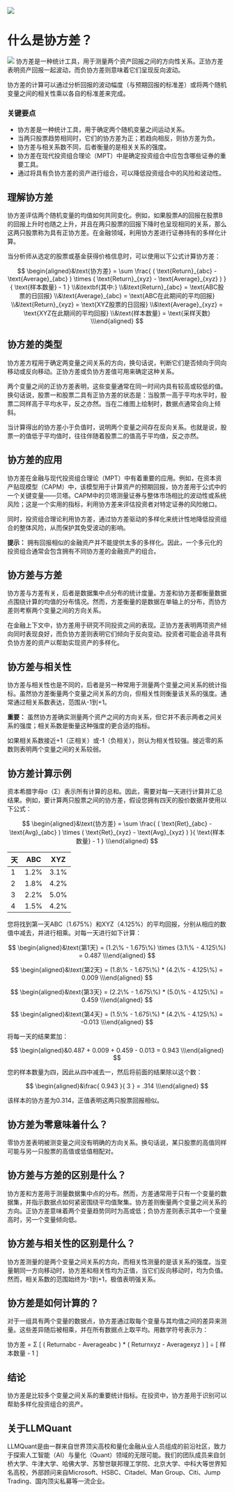 ![](https://fastly.jsdelivr.net/gh/bucketio/img11@main/2024/10/21/1729466068183-23134fce-3131-4262-b18c-f378d71af4f6.gif)
# 什么是协方差？
![](https://fastly.jsdelivr.net/gh/bucketio/img9@main/2024/10/20/1729465031968-b3c8959e-1d37-4b8a-91b1-b0b0dfe25143.png)
协方差是一种统计工具，用于测量两个资产回报之间的方向性关系。正协方差表明资产回报一起波动，而负协方差则意味着它们呈现反向波动。

协方差的计算可以通过分析回报的波动幅度（与预期回报的标准差）或将两个随机变量之间的相关性乘以各自的标准差来完成。

### 关键要点

- 协方差是一种统计工具，用于确定两个随机变量之间运动关系。
- 当两只股票趋势相同时，它们的协方差为正；若趋向相反，则协方差为负。
- 协方差与相关系数不同，后者衡量的是相关关系的强度。
- 协方差在现代投资组合理论（MPT）中是确定投资组合中应包含哪些证券的重要工具。
- 通过将具有负协方差的资产进行组合，可以降低投资组合中的风险和波动性。

## 理解协方差

协方差评估两个随机变量的均值如何共同变化。例如，如果股票A的回报在股票B的回报上升时也随之上升，并且在两只股票的回报下降时也呈现相同的关系，那么这两只股票称为具有正协方差。在金融领域，利用协方差进行证券持有的多样化计算。

当分析师从选定的股票或基金获得价格信息时，可以使用以下公式计算协方差：

$$ \begin{aligned}&\text{协方差} = \sum \frac{ ( \text{Return}_{abc} - \text{Average}_{abc} ) \times ( \text{Return}_{xyz} - \text{Average}_{xyz} ) }{ \text{样本数量} - 1 } \\&\textbf{其中:} \\&\text{Return}_{abc} = \text{ABC股票的日回报} \\&\text{Average}_{abc} = \text{ABC在此期间的平均回报} \\&\text{Return}_{xyz} = \text{XYZ股票的日回报} \\&\text{Average}_{xyz} = \text{XYZ在此期间的平均回报} \\&\text{样本数量} = \text{采样天数} \\\end{aligned} $$

## 协方差的类型

协方差方程用于确定两变量之间关系的方向，换句话说，判断它们是否倾向于同向移动或反向移动。正协方差或负协方差值可用来确定这种关系。

两个变量之间的正协方差表明，这些变量通常在同一时间内具有较高或较低的值。换句话说，股票一和股票二具有正协方差的状态是：当股票一高于平均水平时，股票二同样高于平均水平，反之亦然。当在二维图上绘制时，数据点通常会向上倾斜。

当计算得出的协方差小于负值时，说明两个变量之间存在反向关系。也就是说，股票一的值低于平均值时，往往伴随着股票二的值高于平均值，反之亦然。

## 协方差的应用

协方差在金融与现代投资组合理论（MPT）中有着重要的应用。例如，在资本资产贴现模型（CAPM）中，该模型用于计算资产的预期回报，协方差用于公式中的一个关键变量——贝塔。CAPM中的贝塔测量证券与整体市场相比的波动性或系统风险；这是一个实用的指标，利用协方差来评估投资者对特定证券的风险敞口。

同时，投资组合理论利用协方差，通过协方差驱动的多样化来统计性地降低投资组合的整体风险，从而保护其免受波动的影响。

**提示：** 拥有回报相似的金融资产并不能提供太多的多样化。因此，一个多元化的投资组合通常会包含拥有不同协方差的金融资产的组合。

## 协方差与方差

协方差与方差有关，后者是数据集中点分布的统计度量。方差和协方差都衡量数据点围绕计算的均值的分布情况。然而，方差衡量的是数据在单轴上的分布，而协方差则考察两个变量之间的方向关系。

在金融上下文中，协方差用于研究不同投资之间的表现。正协方差表明两项资产倾向同时表现良好，而负协方差则表明它们倾向于反向变动。投资者可能会追寻具有负协方差的资产以帮助实现资产的多样化。

## 协方差与相关性

协方差与相关性也是不同的，后者是另一种常用于测量两个变量之间关系的统计指标。虽然协方差衡量两个变量之间关系的方向，但相关性则衡量该关系的强度。通常通过相关系数表达，范围从-1到+1。

**重要：** 虽然协方差确实测量两个资产之间的方向关系，但它并不表示两者之间关系的强度；相关系数是衡量这种强度的更合适的指标。

如果相关系数接近+1（正相关）或-1（负相关），则认为相关性较强。接近零的系数则表明两个变量之间的关系较弱。

## 协方差计算示例

资本希腊字母σ（Σ）表示所有计算的总和。因此，需要对每一天进行计算并汇总结果。例如，要计算两只股票之间的协方差，假设您拥有四天的股价数据并使用以下公式：

$$ \begin{aligned}&\text{协方差} = \sum \frac{ ( \text{Ret}_{abc} - \text{Avg}_{abc} ) \times ( \text{Ret}_{xyz} - \text{Avg}_{xyz} ) }{ \text{样本数量} - 1 } \\\end{aligned} $$

|天|ABC|XYZ|
|---|---|---|
|1|1.2%|3.1%|
|2|1.8%|4.2%|
|3|2.2%|5.0%|
|4|1.5%|4.2%|

您将找到第一天ABC（1.675%）和XYZ（4.125%）的平均回报，分别从相应的数值中减去，并进行相乘。对每一天进行如下计算：

$$ \begin{aligned}&\text{第1天} = (1.2\% - 1.675\%) \times (3.1\% - 4.125\%) = 0.487 \\\end{aligned} $$

$$ \begin{aligned}&\text{第2天} = (1.8\% - 1.675\%) * (4.2\% - 4.125\%) = 0.009 \\\end{aligned} $$

$$ \begin{aligned}&\text{第3天} = (2.2\% - 1.675\%) * (5.0\% - 4.125\%) = 0.459 \\\end{aligned} $$

$$ \begin{aligned}&\text{第4天} = (1.5\% - 1.675\%) * (4.2\% - 4.125\%) = -0.013 \\\end{aligned} $$

将每一天的结果累加：

$$ \begin{aligned}&0.487 + 0.009 + 0.459 - 0.013 = 0.943 \\\end{aligned} $$

您的样本数量为四，因此从四中减去一，然后将前面的结果除以这个数：

$$ \begin{aligned}&\frac{ 0.943 }{ 3 } = .314 \\\end{aligned} $$

该样本的协方差为0.314，正值表明这两只股票回报相似。

## 协方差为零意味着什么？

零协方差表明被测变量之间没有明确的方向关系。换句话说，某只股票的高值同样可能与另一只股票的高值或低值相配对。

## 协方差与方差的区别是什么？

协方差和方差用于测量数据集中点的分布。然而，方差通常用于只有一个变量的数据集，并指示数据点如何紧密围绕平均值聚集。协方差则衡量两个变量之间关系的方向。正协方差意味着两个变量趋势同时为高或低；负协方差则表示其中一个变量高时，另一个变量倾向低。

## 协方差与相关性的区别是什么？

协方差测量的是两个变量之间关系的方向，而相关性测量的是该关系的强度。当变量朝同一方向移动时，协方差和相关性均为正值，当它们反向移动时，均为负值。然而，相关系数的范围始终为-1到+1，极值表明强关系。

## 协方差是如何计算的？

对于一组具有两个变量的数据点，协方差通过取每个变量与其均值之间的差异来测量。这些差异随后被相乘，并在所有数据点上取平均。用数学符号表示为：

协方差 = Σ [ ( Returnabc - Averageabc ) * ( Returnxyz - Averagexyz ) ] ÷ [ 样本数量 - 1 ]

## 结论

协方差是比较多个变量之间关系的重要统计指标。在投资中，协方差用于识别可以帮助多样化投资组合的资产。

## 关于LLMQuant
LLMQuant是由一群来自世界顶尖高校和量化金融从业人员组成的前沿社区，致力于探索人工智能（AI）与量化（Quant）领域的无限可能。我们的团队成员来自剑桥大学、牛津大学、哈佛大学、苏黎世联邦理工学院、北京大学、中科大等世界知名高校，外部顾问来自Microsoft、HSBC、Citadel、Man Group、Citi、Jump Trading、国内顶尖私募等一流企业。